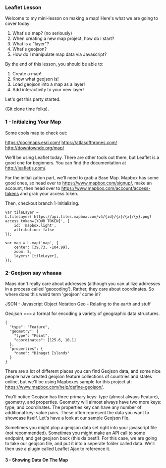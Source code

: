 ### Leaflet Lesson ####

Welcome to my mini-lesson on making a map! Here's what we are going to cover today:

1) What's a map? (no seriously)
2) When creating a new map project, how do I start?
3) What is a "layer"?
4) What's geojson? 
5) How do I manipulate map data via Javascript?

By the end of this lesson, you should be able to:

1) Create a map!
2) Know what geojson is!
3) Load geojson into a map as a layer!
4) Add interactivity to your new layer!

Let's get this party started.

(Git clone time folks).

### 1 - Initialzing Your Map ###

Some cools map to check out:

https://coolmaps.esri.com/
https://atlasofthrones.com/
http://downtowndc.org/map/

We'll be using Leaflet today. There are other tools out there, but Leaflet is a good one for beginners. You can find the documentation at http://leafletjs.com/.

For the initialization part, we'll need to grab a Base Map. Mapbox has some good ones, so head over to https://www.mapbox.com/signup/, make an account, then head over to https://www.mapbox.com/account/access-tokens and grab your access token.

Then, checkout branch 1-Initializing. 

```
var tileLayer = L.tileLayer('https://api.tiles.mapbox.com/v4/{id}/{z}/{x}/{y}.png?access_token=[YOUR TOKEN]', {
    id: 'mapbox.light',
    attribution: false
});

var map = L.map('map', {
    center: [39.73, -104.99],
    zoom: 5,
    layers: [tileLayer],
});
```

### 2-Geojson say whaaaa ###

Maps don't really care about addresses (although you can utilize addresses in a process called 'geocoding'). Rather, they care about coordinates. So where does this weird term 'geojson' come in?

JSON - Javascript Object Notation
Geo - Relating to the earth and stuff

Geojson === a format for encoding a variety of geographic data structures.

```
{
  "type": "Feature",
  "geometry": {
    "type": "Point",
    "coordinates": [125.6, 10.1]
  },
  "properties": {
    "name": "Dinagat Islands"
  }
}
```

There are a lot of different places you can find Geojson data, and some nice people have created geojson feature collections of countries and states online, but we'll be using Mapboxes sample for this project at: https://www.mapbox.com/help/define-geojson/.

You'll notice Geojson has three primary keys: type (almost always Feature), geometry, and properties. Geometry will almost always have two more keys: type, and coordinates. The properties key can have any number of additional key: value pairs. These often represent the data you want to showcase itself. Let's have a look at our sample Geojson file. 

Sometimes you might plop a geojson data set right into your javascript file (not recommended). Sometimes you might make an API call to some endpoint, and get geojson back (this da best!). For this case, we are going to take our geojson file, and put it into a seperate folder called data. We'll then use a plugin called Leaflet Ajax to reference it. 

#### 3 - Showing Data On The Map ####
